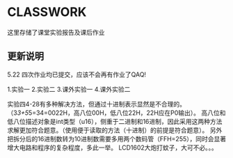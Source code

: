 # CLASSWORK
 这里存储了课堂实验报告及课后作业


## 更新说明
 5.22 四次作业均已提交，应该不会再有作业了QAQ!

 1.实验一 2.实验二 3.课外实验一 4.课外实验二

 实验四4-28有多种解决方法，但通过十进制表示显然是不合理的。（3*3+5*5=34=0022H，高八位00H，低八位22H，22H应在P0输出）。
 高八位和低八位描述对象是int类型（u16），侧重于二进制和16进制，因此采用这两种方法求解更加符合题意。（使用便于读取的方法（十进制）的前提是符合题意）。
 另外把拆分后的16进制数转为10进制数需要多用两个数码管（FFH=255），同时会显著增大电路和程序的复杂程度，多此一举。
 LCD1602大炮打蚊子，大可不必。。。
